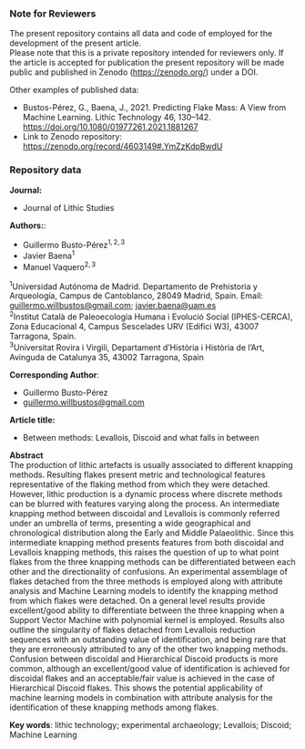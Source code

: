 ### Note for Reviewers

The present repository contains all data and code of employed for the
development of the present article.  
Please note that this is a private repository intended for reviewers
only. If the article is accepted for publication the present repository
will be made public and published in Zenodo (<https://zenodo.org/>)
under a DOI.

Other examples of published data:

-   Bustos-Pérez, G., Baena, J., 2021. Predicting Flake Mass: A View
    from Machine Learning. Lithic Technology 46, 130–142.
    <https://doi.org/10.1080/01977261.2021.1881267>  
-   Link to Zenodo repository:
    <https://zenodo.org/record/4603149#.YmZzKdpBwdU>

### Repository data

**Journal:**

-   Journal of Lithic Studies

**Authors:**:

-   Guillermo Busto-Pérez<sup>1, 2, 3</sup>  
-   Javier Baena<sup>1</sup>  
-   Manuel Vaquero<sup>2, 3</sup>

<sup>1</sup>Universidad Autónoma de Madrid. Departamento de Prehistoria
y Arqueología, Campus de Cantoblanco, 28049 Madrid, Spain. Email:
<guillermo.willbustos@gmail.com>; <javier.baena@uam.es>  
<sup>2</sup>Institut Català de Paleoecologia Humana i Evolució Social
(IPHES-CERCA), Zona Educacional 4, Campus Sescelades URV (Edifici W3),
43007 Tarragona, Spain.  
<sup>3</sup>Universitat Rovira i Virgili, Departament d’Història i
Història de l’Art, Avinguda de Catalunya 35, 43002 Tarragona, Spain

**Corresponding Author**:

-   Guillermo Busto-Pérez  
-   <guillermo.willbustos@gmail.com>

**Article title:**

-   Between methods: Levallois, Discoid and what falls in between

**Abstract**  
The production of lithic artefacts is usually associated to different
knapping methods. Resulting flakes present metric and technological
features representative of the flaking method from which they were
detached. However, lithic production is a dynamic process where discrete
methods can be blurred with features varying along the process. An
intermediate knapping method between discoidal and Levallois is commonly
referred under an umbrella of terms, presenting a wide geographical and
chronological distribution along the Early and Middle Palaeolithic.
Since this intermediate knapping method presents features from both
discoidal and Levallois knapping methods, this raises the question of up
to what point flakes from the three knapping methods can be
differentiated between each other and the directionality of confusions.
An experimental assemblage of flakes detached from the three methods is
employed along with attribute analysis and Machine Learning models to
identify the knapping method from which flakes were detached. On a
general level results provide excellent/good ability to differentiate
between the three knapping when a Support Vector Machine with polynomial
kernel is employed. Results also outline the singularity of flakes
detached from Levallois reduction sequences with an outstanding value of
identification, and being rare that they are erroneously attributed to
any of the other two knapping methods. Confusion between discoidal and
Hierarchical Discoid products is more common, although an excellent/good
value of identification is achieved for discoidal flakes and an
acceptable/fair value is achieved in the case of Hierarchical Discoid
flakes. This shows the potential applicability of machine learning
models in combination with attribute analysis for the identification of
these knapping methods among flakes.

**Key words**: lithic technology; experimental archaeology; Levallois;
Discoid; Machine Learning
